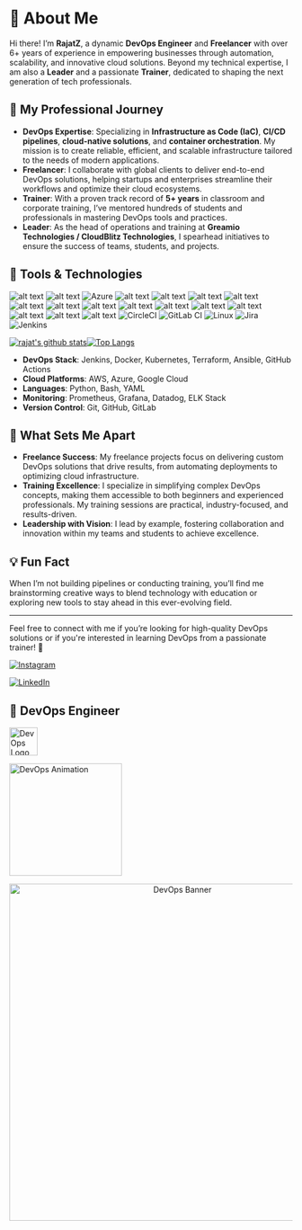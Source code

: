 # 👋 About Me

Hi there! I’m **RajatZ**, a dynamic **DevOps Engineer** and **Freelancer** with over 6+ years of experience in empowering businesses through automation, scalability, and innovative cloud solutions. Beyond my technical expertise, I am also a **Leader** and a passionate **Trainer**, dedicated to shaping the next generation of tech professionals.



## 🚀 My Professional Journey

- **DevOps Expertise**: Specializing in **Infrastructure as Code (IaC)**, **CI/CD pipelines**, **cloud-native solutions**, and **container orchestration**. My mission is to create reliable, efficient, and scalable infrastructure tailored to the needs of modern applications.
- **Freelancer**: I collaborate with global clients to deliver end-to-end DevOps solutions, helping startups and enterprises streamline their workflows and optimize their cloud ecosystems.
- **Trainer**: With a proven track record of **5+ years** in classroom and corporate training, I’ve mentored hundreds of students and professionals in mastering DevOps tools and practices.
- **Leader**: As the head of operations and training at **Greamio Technologies / CloudBlitz Technologies**, I spearhead initiatives to ensure the success of teams, students, and projects.

## 🔧 Tools & Technologies

![alt text](https://img.shields.io/badge/Amazon-FF9900.svg?style=for-the-badge&logo=Amazon&logoColor=white)
![alt text](https://img.shields.io/badge/Google%20Cloud-4285F4.svg?style=for-the-badge&logo=Google-Cloud&logoColor=white)
![Azure](https://img.shields.io/badge/azure-%230072C6.svg?style=for-the-badge&logo=microsoftazure&logoColor=white)
![alt text](https://img.shields.io/badge/Alibaba%20Cloud-FF6A00.svg?style=for-the-badge&logo=Alibaba-Cloud&logoColor=white)
![alt text](https://img.shields.io/badge/Terraform-844FBA.svg?style=for-the-badge&logo=Terraform&logoColor=white)
![alt text](https://img.shields.io/badge/Apache%20Maven-C71A36.svg?style=for-the-badge&logo=Apache-Maven&logoColor=white)
![alt text](https://img.shields.io/badge/Kubernetes-326CE5.svg?style=for-the-badge&logo=Kubernetes&logoColor=white)
![alt text](https://img.shields.io/badge/Docker-2496ED.svg?style=for-the-badge&logo=Docker&logoColor=white)
![alt text](https://img.shields.io/badge/Ansible-EE0000.svg?style=for-the-badge&logo=Ansible&logoColor=white)
![alt text](https://img.shields.io/badge/GNU%20Bash-4EAA25.svg?style=for-the-badge&logo=GNU-Bash&logoColor=white)
![alt text](https://img.shields.io/badge/Python-3776AB.svg?style=for-the-badge&logo=Python&logoColor=white)
![alt text](https://img.shields.io/badge/YAML-CB171E.svg?style=for-the-badge&logo=YAML&logoColor=white)
![alt text](https://img.shields.io/badge/Prometheus-E6522C.svg?style=for-the-badge&logo=Prometheus&logoColor=white)
![alt text](https://img.shields.io/badge/Grafana-F46800.svg?style=for-the-badge&logo=Grafana&logoColor=white)
![alt text](https://img.shields.io/badge/Datadog-632CA6.svg?style=for-the-badge&logo=Datadog&logoColor=white)
![alt text](https://img.shields.io/badge/GitHub-181717.svg?style=for-the-badge&logo=GitHub&logoColor=white)
![alt text](https://img.shields.io/badge/GitLab-FC6D26.svg?style=for-the-badge&logo=GitLab&logoColor=white)
![CircleCI](https://img.shields.io/badge/circle%20ci-%23161616.svg?style=for-the-badge&logo=circleci&logoColor=white)
![GitLab CI](https://img.shields.io/badge/gitlab%20ci-%23181717.svg?style=for-the-badge&logo=gitlab&logoColor=white)
![Linux](https://img.shields.io/badge/Linux-FCC624?style=for-the-badge&logo=linux&logoColor=black)  ![Jira](https://img.shields.io/badge/jira-%230A0FFF.svg?style=for-the-badge&logo=jira&logoColor=white)	![Jenkins](https://img.shields.io/badge/jenkins-%232C5263.svg?style=for-the-badge&logo=jenkins&logoColor=white)


[![rajat's github stats](https://github-readme-stats.vercel.app/api?username=rajatpzade)](https://github.com/rajatpzade)[![Top Langs](https://github-readme-stats.vercel.app/api/top-langs/?username=rajatpzade&layout=compact)](https://github.com/rajatpzade)



- **DevOps Stack**: Jenkins, Docker, Kubernetes, Terraform, Ansible, GitHub Actions
- **Cloud Platforms**: AWS, Azure, Google Cloud
- **Languages**: Python, Bash, YAML
- **Monitoring**: Prometheus, Grafana, Datadog, ELK Stack
- **Version Control**: Git, GitHub, GitLab

## 🌟 What Sets Me Apart

- **Freelance Success**: My freelance projects focus on delivering custom DevOps solutions that drive results, from automating deployments to optimizing cloud infrastructure.
- **Training Excellence**: I specialize in simplifying complex DevOps concepts, making them accessible to both beginners and experienced professionals. My training sessions are practical, industry-focused, and results-driven.
- **Leadership with Vision**: I lead by example, fostering collaboration and innovation within my teams and students to achieve excellence.

## 💡 Fun Fact

When I’m not building pipelines or conducting training, you’ll find me brainstorming creative ways to blend technology with education or exploring new tools to stay ahead in this ever-evolving field.

---

Feel free to connect with me if you’re looking for high-quality DevOps solutions or if you're interested in learning DevOps from a passionate trainer! 🚀
 

[![Instagram](https://img.shields.io/badge/Instagram-E4405F?style=for-the-badge&logo=instagram&logoColor=white)](https://www.instagram.com/rajatpz/)

[![LinkedIn](https://img.shields.io/badge/LinkedIn-0A66C2?style=for-the-badge&logo=linkedin&logoColor=white)](https://www.linkedin.com/in/rajat-zade123/)



## 🚀 DevOps Engineer

<p align="left">
  <img src="https://cdn.jsdelivr.net/gh/devicons/devicon/icons/devops/devops-original.svg" alt="DevOps Logo" width="50" height="50"/>
</p>

<p align="left">
  <img src="https://media.giphy.com/media/LMt9638dO8dftAjtco/giphy.gif" width="200px" alt="DevOps Animation" />
</p>

<p align="center">
  <img src="https://user-images.githubusercontent.com/74038190/213910845-af2b680b-4c4a-4b47-87f9-45f3b2d5c9f4.png" width="600px" alt="DevOps Banner" />
</p>



